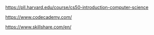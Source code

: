 

https://pll.harvard.edu/course/cs50-introduction-computer-science


https://www.codecademy.com/


https://www.skillshare.com/en/
